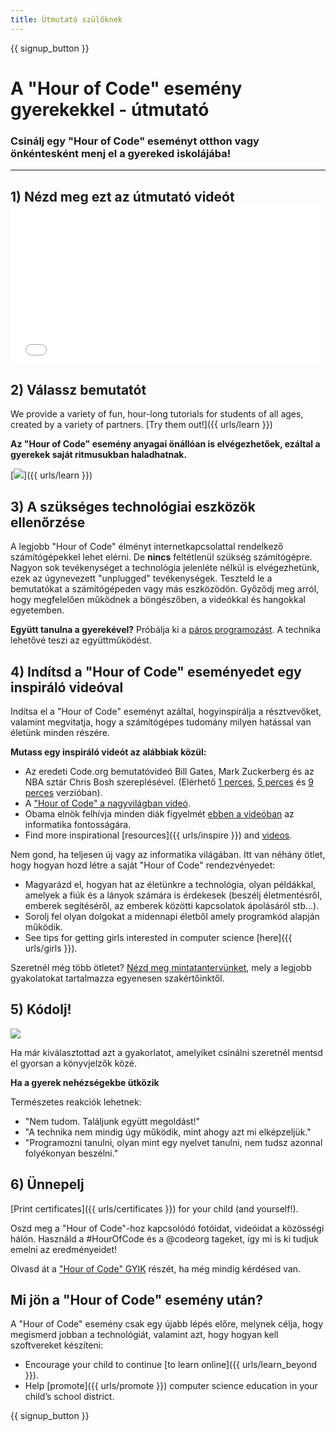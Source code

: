 ```yaml
---
title: Útmutató szülőknek
---
```


{{ signup_button }}

# A "Hour of Code" esemény gyerekekkel - útmutató

### Csinálj egy "Hour of Code" eseményt otthon vagy önkéntesként menj el a gyereked iskolájába!

* * *

## 1) Nézd meg ezt az útmutató videót <iframe width="500" height="255" src="//www.youtube.com/embed/SrnvvWDm73k" frameborder="0" allowfullscreen mark="crwd-mark"></iframe> 

## 2) Válassz bemutatót

We provide a variety of fun, hour-long tutorials for students of all ages, created by a variety of partners. [Try them out!]({{ urls/learn }})

**Az "Hour of Code" esemény anyagai önállóan is elvégezhetőek, ezáltal a gyerekek saját ritmusukban haladhatnak.**

[![](/images/fit-700/tutorials.png)]({{ urls/learn }})

## 3) A szükséges technológiai eszközök ellenőrzése

A legjobb "Hour of Code" élményt internetkapcsolattal rendelkező számítógépekkel lehet elérni. De **nincs** feltétlenül szükség számítógépre. Nagyon sok tevékenységet a technológia jelenléte nélkül is elvégezhetünk, ezek az úgynevezett "unplugged" tevékenységek. Teszteld le a bemutatókat a számítógépeden vagy más eszközödön. Győződj meg arról, hogy megfelelően működnek a böngészőben, a videókkal és hangokkal egyetemben.

**Együtt tanulna a gyerekével?** Próbálja ki a [páros programozást](http://www.ncwit.org/resources/pair-programming-box-power-collaborative-learning). A technika lehetővé teszi az együttműködést.

## 4) Indítsd a "Hour of Code" eseményedet egy inspiráló videóval

Indítsa el a "Hour of Code" eseményt azáltal, hogyinspirálja a résztvevőket, valamint megvitatja, hogy a számítógépes tudomány milyen hatással van életünk minden részére.

**Mutass egy inspiráló videót az alábbiak közül:**

- Az eredeti Code.org bemutatóvideó Bill Gates, Mark Zuckerberg és az NBA sztár Chris Bosh szereplésével. (Elérhető [1 perces](https://www.youtube.com/watch?v=qYZF6oIZtfc), [5 perces](https://www.youtube.com/watch?v=nKIu9yen5nc) és [9 perces](https://www.youtube.com/watch?v=dU1xS07N-FA) verzióban).
- A ["Hour of Code" a nagyvilágban videó](https://www.youtube.com/watch?v=KsOIlDT145A).
- Obama elnök felhívja minden diák figyelmét [ebben a videóban](https://www.youtube.com/watch?v=6XvmhE1J9PY) az informatika fontosságára.
- Find more inspirational [resources]({{ urls/inspire }}) and [videos](https://www.youtube.com/playlist?list=PLzdnOPI1iJNfpD8i4Sx7U0y2MccnrNZuP).

Nem gond, ha teljesen új vagy az informatika világában. Itt van néhány ötlet, hogy hogyan hozd létre a saját "Hour of Code" rendezvényedet:

- Magyarázd el, hogyan hat az életünkre a technológia, olyan példákkal, amelyek a fiúk és a lányok számára is érdekesek (beszélj életmentésről, emberek segítéséről, az emberek közötti kapcsolatok ápolásáról stb...).
- Sorolj fel olyan dolgokat a midennapi életből amely programkód alapján működik.
- See tips for getting girls interested in computer science [here]({{ urls/girls }}).

Szeretnél még több ötletet? [Nézd meg mintatantervünket](/files/AfterschoolEducatorLessonPlanOutline.docx), mely a legjobb gyakolatokat tartalmazza egyenesen szakértőinktől.

## 5) Kódolj!

<img src="/images/fit-700/tutorial-short-link.png" />

Ha már kiválasztottad azt a gyakorlatot, amelyiket csinálni szeretnél mentsd el gyorsan a könyvjelzők közé.

**Ha a gyerek nehézségekbe ütközik**

Természetes reakciók lehetnek:

- "Nem tudom. Találjunk együtt megoldást!"
- "A technika nem mindig úgy működik, mint ahogy azt mi elképzeljük."
- "Programozni tanulni, olyan mint egy nyelvet tanulni, nem tudsz azonnal folyékonyan beszélni."

## 6) Ünnepelj

[Print certificates]({{ urls/certificates }}) for your child (and yourself!).

Oszd meg a "Hour of Code"-hoz kapcsolódó fotóidat, videóidat a közösségi hálón. Használd a #HourOfCode és a @codeorg tageket, így mi is ki tudjuk emelni az eredményeidet!

Olvasd át a ["Hour of Code" GYIK](https://support.code.org/hc/en-us/categories/200147083-Hour-of-Code) részét, ha még mindig kérdésed van.

## Mi jön a "Hour of Code" esemény után?

A "Hour of Code" esemény csak egy újabb lépés előre, melynek célja, hogy megismerd jobban a technológiát, valamint azt, hogy hogyan kell szoftvereket készíteni:

- Encourage your child to continue [to learn online]({{ urls/learn_beyond }}).
- Help [promote]({{ urls/promote }}) computer science education in your child’s school district.

{{ signup_button }}